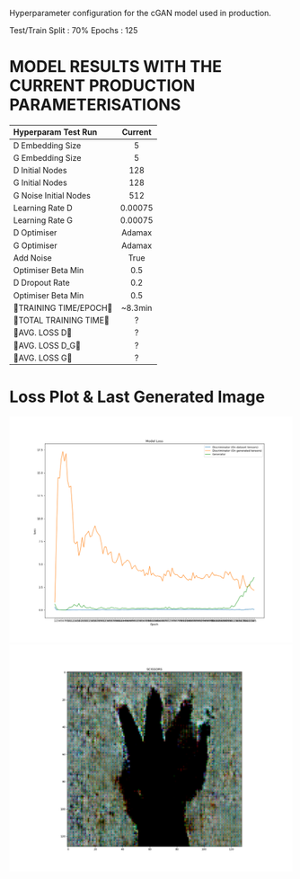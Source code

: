 Hyperparameter configuration for the cGAN model used in production.

Test/Train Split : 70%
Epochs : 125

# MODEL RESULTS WITH THE CURRENT PRODUCTION PARAMETERISATIONS

| Hyperparam Test Run       |  Current  |  
| :---------                | :-:       | 
| D Embedding Size          | 5         |  
| G Embedding Size          | 5         |   
| D Initial Nodes           | 128       | 
| G Initial Nodes           | 128       | 
| G Noise Initial Nodes     | 512       |   
| Learning Rate D           | 0.00075   | 
| Learning Rate G           | 0.00075   | 
| D Optimiser               | Adamax    |   
| G Optimiser               | Adamax    |   
| Add Noise                 | True      |   
| Optimiser Beta Min        | 0.5       |   
| D Dropout Rate            | 0.2       |    
| Optimiser Beta Min        | 0.5       |    
| 🔴TRAINING TIME/EPOCH🔴    | ~8.3min   |    
| 🔴TOTAL TRAINING TIME🔴    | ?        |   
| 🔴AVG. LOSS D🔴            | ?    |  
| 🔴AVG. LOSS D_G🔴          | ?      |     
| 🔴AVG. LOSS G🔴            | ?      |    

# Loss Plot & Last Generated Image

![Models Loss Plot](img/prod/evaluation.png "Models Loss Plot")
![Last Generated Image](img/prod/trainingSample.png "Last Generated Image")
